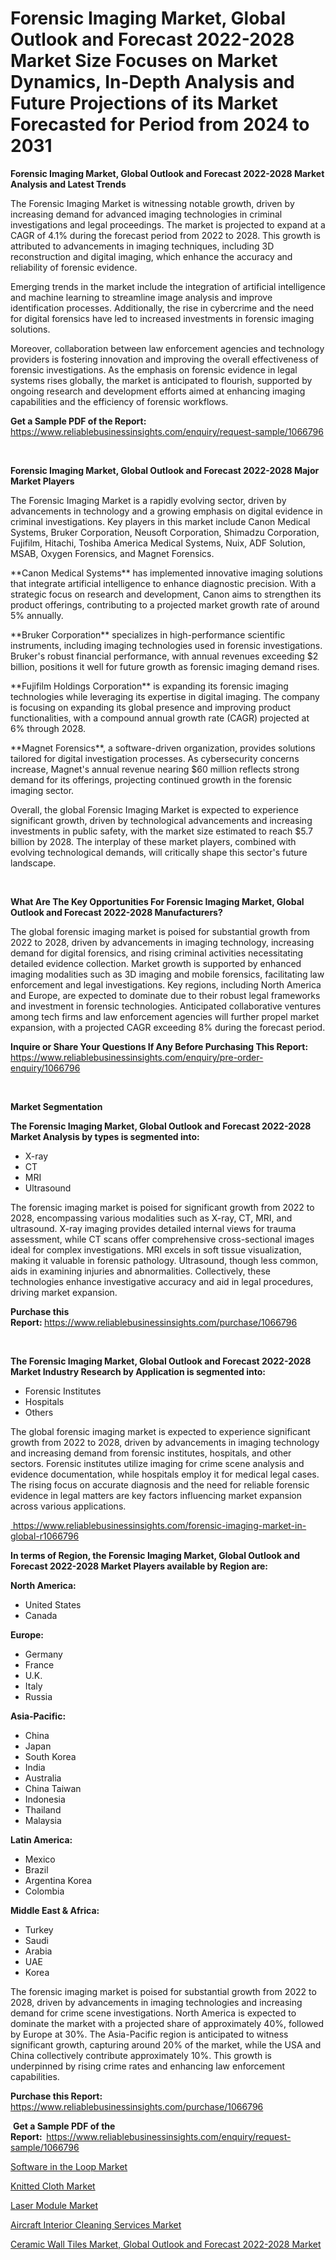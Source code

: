 <p><h1>Forensic Imaging Market, Global Outlook and Forecast 2022-2028 Market Size Focuses on Market Dynamics, In-Depth Analysis and Future Projections of its Market Forecasted for Period from 2024 to 2031</h1></p><p><strong>Forensic Imaging Market, Global Outlook and Forecast 2022-2028 Market Analysis and Latest Trends</strong></p>
<p><p>The Forensic Imaging Market is witnessing notable growth, driven by increasing demand for advanced imaging technologies in criminal investigations and legal proceedings. The market is projected to expand at a CAGR of 4.1% during the forecast period from 2022 to 2028. This growth is attributed to advancements in imaging techniques, including 3D reconstruction and digital imaging, which enhance the accuracy and reliability of forensic evidence.</p><p>Emerging trends in the market include the integration of artificial intelligence and machine learning to streamline image analysis and improve identification processes. Additionally, the rise in cybercrime and the need for digital forensics have led to increased investments in forensic imaging solutions. </p><p>Moreover, collaboration between law enforcement agencies and technology providers is fostering innovation and improving the overall effectiveness of forensic investigations. As the emphasis on forensic evidence in legal systems rises globally, the market is anticipated to flourish, supported by ongoing research and development efforts aimed at enhancing imaging capabilities and the efficiency of forensic workflows.</p></p>
<p><strong>Get a Sample PDF of the Report:&nbsp;</strong> <a href="https://www.reliablebusinessinsights.com/enquiry/request-sample/1066796">https://www.reliablebusinessinsights.com/enquiry/request-sample/1066796</a></p>
<p>&nbsp;</p>
<p><strong>Forensic Imaging Market, Global Outlook and Forecast 2022-2028 Major Market Players</strong></p>
<p><p>The Forensic Imaging Market is a rapidly evolving sector, driven by advancements in technology and a growing emphasis on digital evidence in criminal investigations. Key players in this market include Canon Medical Systems, Bruker Corporation, Neusoft Corporation, Shimadzu Corporation, Fujifilm, Hitachi, Toshiba America Medical Systems, Nuix, ADF Solution, MSAB, Oxygen Forensics, and Magnet Forensics.</p><p>**Canon Medical Systems** has implemented innovative imaging solutions that integrate artificial intelligence to enhance diagnostic precision. With a strategic focus on research and development, Canon aims to strengthen its product offerings, contributing to a projected market growth rate of around 5% annually.</p><p>**Bruker Corporation** specializes in high-performance scientific instruments, including imaging technologies used in forensic investigations. Bruker's robust financial performance, with annual revenues exceeding $2 billion, positions it well for future growth as forensic imaging demand rises. </p><p>**Fujifilm Holdings Corporation** is expanding its forensic imaging technologies while leveraging its expertise in digital imaging. The company is focusing on expanding its global presence and improving product functionalities, with a compound annual growth rate (CAGR) projected at 6% through 2028.</p><p>**Magnet Forensics**, a software-driven organization, provides solutions tailored for digital investigation processes. As cybersecurity concerns increase, Magnet's annual revenue nearing $60 million reflects strong demand for its offerings, projecting continued growth in the forensic imaging sector.</p><p>Overall, the global Forensic Imaging Market is expected to experience significant growth, driven by technological advancements and increasing investments in public safety, with the market size estimated to reach $5.7 billion by 2028. The interplay of these market players, combined with evolving technological demands, will critically shape this sector's future landscape.</p></p>
<p>&nbsp;</p>
<p><strong>What Are The Key Opportunities For Forensic Imaging Market, Global Outlook and Forecast 2022-2028 Manufacturers?</strong></p>
<p><p>The global forensic imaging market is poised for substantial growth from 2022 to 2028, driven by advancements in imaging technology, increasing demand for digital forensics, and rising criminal activities necessitating detailed evidence collection. Market growth is supported by enhanced imaging modalities such as 3D imaging and mobile forensics, facilitating law enforcement and legal investigations. Key regions, including North America and Europe, are expected to dominate due to their robust legal frameworks and investment in forensic technologies. Anticipated collaborative ventures among tech firms and law enforcement agencies will further propel market expansion, with a projected CAGR exceeding 8% during the forecast period.</p></p>
<p><strong>Inquire or Share Your Questions If Any Before Purchasing This Report:</strong> <a href="https://www.reliablebusinessinsights.com/enquiry/pre-order-enquiry/1066796">https://www.reliablebusinessinsights.com/enquiry/pre-order-enquiry/1066796</a></p>
<p>&nbsp;</p>
<p><strong>Market Segmentation</strong></p>
<p><strong>The Forensic Imaging Market, Global Outlook and Forecast 2022-2028 Market Analysis by types is segmented into:</strong></p>
<p><ul><li>X-ray</li><li>CT</li><li>MRI</li><li>Ultrasound</li></ul></p>
<p><p>The forensic imaging market is poised for significant growth from 2022 to 2028, encompassing various modalities such as X-ray, CT, MRI, and ultrasound. X-ray imaging provides detailed internal views for trauma assessment, while CT scans offer comprehensive cross-sectional images ideal for complex investigations. MRI excels in soft tissue visualization, making it valuable in forensic pathology. Ultrasound, though less common, aids in examining injuries and abnormalities. Collectively, these technologies enhance investigative accuracy and aid in legal procedures, driving market expansion.</p></p>
<p><strong>Purchase this Report:&nbsp;</strong><a href="https://www.reliablebusinessinsights.com/purchase/1066796">https://www.reliablebusinessinsights.com/purchase/1066796</a></p>
<p>&nbsp;</p>
<p><strong>The Forensic Imaging Market, Global Outlook and Forecast 2022-2028 Market Industry Research by Application is segmented into:</strong></p>
<p><ul><li>Forensic Institutes</li><li>Hospitals</li><li>Others</li></ul></p>
<p><p>The global forensic imaging market is expected to experience significant growth from 2022 to 2028, driven by advancements in imaging technology and increasing demand from forensic institutes, hospitals, and other sectors. Forensic institutes utilize imaging for crime scene analysis and evidence documentation, while hospitals employ it for medical legal cases. The rising focus on accurate diagnosis and the need for reliable forensic evidence in legal matters are key factors influencing market expansion across various applications.</p></p>
<p><a href="https://www.reliablebusinessinsights.com/forensic-imaging-market-in-global-r1066796">&nbsp;https://www.reliablebusinessinsights.com/forensic-imaging-market-in-global-r1066796</a></p>
<p><strong>In terms of Region, the Forensic Imaging Market, Global Outlook and Forecast 2022-2028 Market Players available by Region are:</strong></p>
<p>
    <p> <strong> North America: </strong>
        <ul>
            <li>United States</li>
            <li>Canada</li>
        </ul>
        </p> 
    <p> <strong> Europe: </strong>
        <ul>
            <li>Germany</li>
            <li>France</li>
            <li>U.K.</li>
            <li>Italy</li>
            <li>Russia</li>
        </ul>
        </p> 
    <p> <strong> Asia-Pacific: </strong>
        <ul>
            <li>China</li>
            <li>Japan</li>
            <li>South Korea</li>
            <li>India</li>
            <li>Australia</li>
            <li>China Taiwan</li>
            <li>Indonesia</li>
            <li>Thailand</li>
            <li>Malaysia</li>
        </ul>
        </p> 
    <p> <strong> Latin America: </strong>
        <ul>
            <li>Mexico</li>
            <li>Brazil</li>
            <li>Argentina Korea</li>
            <li>Colombia</li>
        </ul>
        </p> 
    <p> <strong> Middle East & Africa: </strong>
        <ul>
            <li>Turkey</li>
            <li>Saudi</li>
            <li>Arabia</li>
            <li>UAE</li>
            <li>Korea</li>
        </ul>
    </p>
    </p>
<p><p>The forensic imaging market is poised for substantial growth from 2022 to 2028, driven by advancements in imaging technologies and increasing demand for crime scene investigations. North America is expected to dominate the market with a projected share of approximately 40%, followed by Europe at 30%. The Asia-Pacific region is anticipated to witness significant growth, capturing around 20% of the market, while the USA and China collectively contribute approximately 10%. This growth is underpinned by rising crime rates and enhancing law enforcement capabilities.</p></p>
<p><strong>Purchase this Report: </strong><a href="https://www.reliablebusinessinsights.com/purchase/1066796">https://www.reliablebusinessinsights.com/purchase/1066796</a></p>
<p>&nbsp;<strong>Get a Sample PDF of the Report:&nbsp;&nbsp;</strong><a href="https://www.reliablebusinessinsights.com/enquiry/request-sample/1066796">https://www.reliablebusinessinsights.com/enquiry/request-sample/1066796</a></p>
<p><strong></strong></p>
<p><p><a href="https://www.linkedin.com/pulse/market-forecast-global-software-loop-trends-impact-analysis-0cycf?trackingId=bvBi46l2S0uKXjZgP%2BORbA%3D%3D">Software in the Loop Market</a></p><p><a href="https://issuu.com/reportprime-2/docs/knitted-cloth-market-size-2030.pptx_be13f327f80cac">Knitted Cloth Market</a></p><p><a href="https://medium.com/@sarahhicks655/deep-dive-into-the-laser-module-market-itstrends-market-segmentation-and-competitive-analysis-ad62fa0800e4">Laser Module Market</a></p><p><a href="https://www.linkedin.com/pulse/insights-aircraft-interior-cleaning-services-market-size-which-czhrf?trackingId=fGIl2yOUScGbb8nEssSKDA%3D%3D">Aircraft Interior Cleaning Services Market</a></p><p><a href="https://github.com/WashimHussain441/Market-Research-Report-List-1/blob/main/ceramic-wall-tiles-market-global-outlook-and-forecast-2022-2028-market.md">Ceramic Wall Tiles Market, Global Outlook and Forecast 2022-2028 Market</a></p></p>